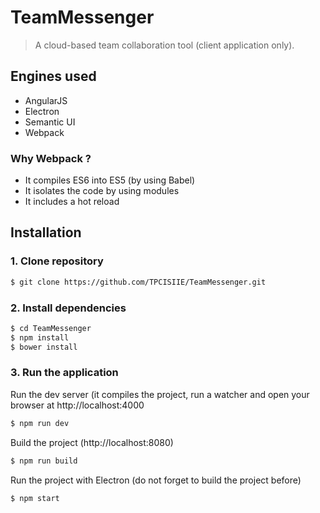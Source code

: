 # TeamMessenger
> A cloud-based team collaboration tool (client application only).


## Engines used
 - AngularJS
 - Electron
 - Semantic UI
 - Webpack


### Why Webpack ? 
- It compiles ES6 into ES5 (by using Babel)
- It isolates the code by using modules
- It includes a hot reload 


## Installation
### 1. Clone repository
```bash
$ git clone https://github.com/TPCISIIE/TeamMessenger.git
```

### 2. Install dependencies
```bash
$ cd TeamMessenger
$ npm install
$ bower install
```

### 3. Run the application

Run the dev server (it compiles the project, run a watcher and open your browser at http://localhost:4000
``` bash
$ npm run dev
```

Build the project (http://localhost:8080)
``` bash
$ npm run build
```

Run the project with Electron (do not forget to build the project before)
``` bash
$ npm start
```
